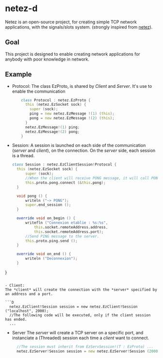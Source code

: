 # netez-d

Netez is an open-source project, for creating simple TCP network applications, with the signals/slots system. (strongly inspired from [netez](https://launchpad.net/netez)).

## Goal

This project is designed to enable creating network applications for anybody with poor knowledge in network.  

## Example

- Protocol:
  The class EzProto, is shared by *Client* and *Server*. It's use to enable the communication

  ```D
      class Protocol : netez.EzProto {
        this (netez.EzSocket sock) {
          super (sock); 
          ping = new netez.EzMessage !(1) (this);
          pong = new netez.EzMessage !(2) (this);
        }
        netez.EzMessage!(1) ping;
        netez.EzMessage!(2) pong;
      }
  ```
  
- Session:
  A session is launched on each side of the communication (*server* and *client*), on the connection.
  On the *server* side, each session is a thread.

  ```D
  class Session : netez.EzClientSession!Protocol {
    this (netez.EzSocket sock) {
	    super (sock);
	    //When the client will receive PONG message, it will call PONG method.
	    this.proto.pong.connect (&this.pong); 
    }

    void pong () {
	    writeln ("~> PONG");
	    super.end_session ();
    }    

    override void on_begin () {
	    writefln ("Connexion etablie : %s:%s",
		    this.socket.remoteAddress.address,
		    this.socket.remoteAddress.port);
	    //Send PING message to the server.
	    this.proto.ping.send ();
    }

    override void on_end () {
	    writeln ("Deconnexion");
    }
}
  ```
  
- Client: 
  The *client* will create the connection with the *server* specified by an address and a port.

  ```D
    netez.EzClient!Session session = new netez.EzClient!Session ("localhost", 2000);
    //The following code will be executed, only if the client session has ended.
    ...
  ```

- Server
  The *server* will create a TCP server on a specific port, and instanciate a (Threaded) session each time a *client* want to connect.
  ```D
    //The session must inherit from EzServSession!(T : EzProto) ...
    netez.EzServer!Session session = new netez.EzServer!Session (2000);
  ```

